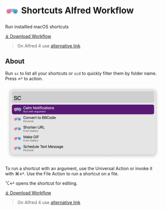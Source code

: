 # <img src='Workflow/icon.png' width='45' align='center' alt='icon'> Shortcuts Alfred Workflow

Run installled macOS shortcuts

<a href='https://github.com/alfredapp/shortcuts-workflow/releases/latest/download/Shortcuts.alfredworkflow'>⤓ Download Workflow</a>

> On Alfred 4 use <a href='https://github.com/alfredapp/shortcuts-workflow/releases/download/2022.8/Shortcuts.alfredworkflow'>alternative link</a>

## About

Run `sc` to list all your shortcuts or `scd` to quickly filter them by folder name. Press ↩ to action.

![Alfred search for sc](Workflow/images/about/sc.png)

To run a shortcut with an argument, use the Universal Action or invoke it with ⌘↩. Use the File Action to run a shortcut on a file.

⌥↩ opens the shortcut for editing.

<a href='https://github.com/alfredapp/shortcuts-workflow/releases/latest/download/Shortcuts.alfredworkflow'>⤓ Download Workflow</a>

> On Alfred 4 use <a href='https://github.com/alfredapp/shortcuts-workflow/releases/download/2022.8/Shortcuts.alfredworkflow'>alternative link</a>
